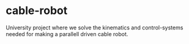 # cable-robot
University project where we solve the kinematics and control-systems needed for making a parallell driven cable robot.
